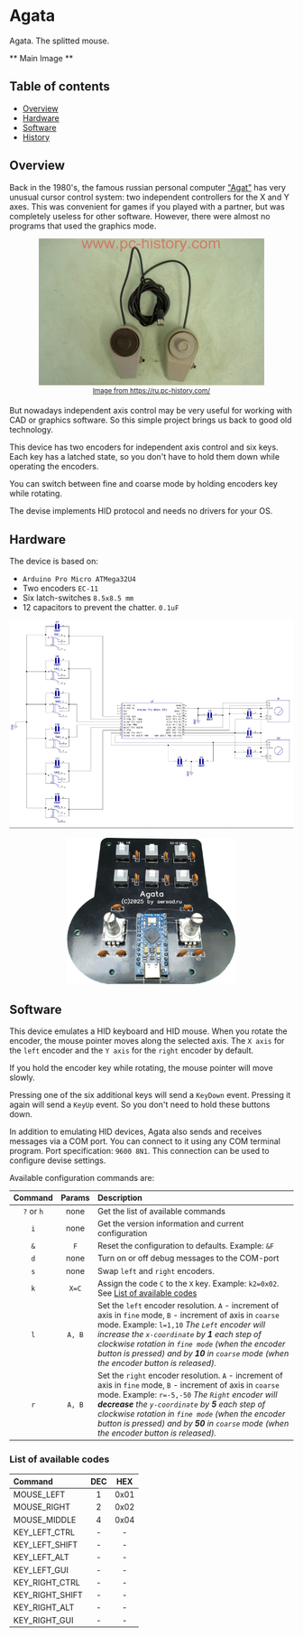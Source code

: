 # Agata
Agata. The splitted mouse.

** Main Image **

## Table of contents
* [Overview](#overview)
* [Hardware](#hardware)
* [Software](#software)
* [History](#history)


## Overview
Back in the 1980's, the famous russian personal computer ["Agat"](http://agatcomp.ru/agat/index.shtml) has very unusual cursor control system: two independent controllers for the X and Y axes. This was convenient for games if you played with a partner, but was completely useless for other software. However, there were almost no programs that used the graphics mode.
<p align="center"><img src="img/agat.jpg"/><br>
<sup><a href="https://ru.pc-history.com/">Image from https://ru.pc-history.com/</a></sup>
</p>

But nowadays independent axis control may be very useful for working with CAD or graphics software. So this simple project brings us back to good old technology.

This device has two encoders for independent axis control and six keys. Each key has a latched state, so you don't have to hold them down while operating the encoders.

You can switch between fine and coarse mode by holding encoders key while rotating.

The devise implements HID protocol and needs no drivers for your OS.



## Hardware
The device is based on:
*  `Arduino Pro Micro ATMega32U4` 
*  Two encoders `EC-11`
*  Six latch-switches `8.5x8.5 mm`
*  12 capacitors to prevent the chatter. `0.1uF`

<p align="center"><img src="img/schematic.png"/>

<p align="center"><img src="img/without-case.jpg" width="300"/>


## Software
This device emulates a HID keyboard and HID mouse. When you rotate the encoder, the mouse pointer moves along the selected axis. The `X axis` for the `left` encoder and the `Y axis` for the `right` encoder by default.

If you hold the encoder key while rotating, the mouse pointer will move slowly.

Pressing one of the six additional keys will send a `KeyDown` event. Pressing it again will send a `KeyUp` event. So you don't need to hold these buttons down.

In addition to emulating HID devices, Agata also sends and receives messages via a COM port. You can connect to it using any COM terminal program. Port specification: `9600 8N1`. This connection can be used to configure devise settings.

Available configuration commands are:

|Command|Params|Description|
|:---:|:---:|:---|
|`?` or `h`|none|Get the list of available commands|
|`i`|none|Get the version information and current configuration|
|`&`|`F`|Reset the configuration to defaults. Example: `&F`|
|`d`|none|Turn on or off debug messages to the COM-port|
|`s`|none|Swap `left` and `right` encoders.|
|`k`|`X=C`|Assign the code `C` to the `X` key. Example: `k2=0x02`. See [List of available codes](#List-of-available-codes)|
|`l`|`A, B`|Set the `left` encoder resolution. `A` - increment of axis in `fine` mode, `B` - increment of axis in `coarse` mode. Example: `l=1,10` *The `Left` encoder will increase the `x-coordinate` by **1** each step of clockwise rotation in `fine mode` (when the encoder button is pressed) and by **10** in `coarse` mode (when the encoder button is released).*|
|`r`|`A, B`|Set the `right` encoder resolution. `A` - increment of axis in `fine` mode, `B` - increment of axis in `coarse` mode. Example: `r=-5,-50` *The `Right` encoder will **decrease** the `y-coordinate` by **5** each step of clockwise rotation in `fine mode` (when the encoder button is pressed) and by **50** in `coarse` mode (when the encoder button is released).*|


### List of available codes

|Command|DEC|HEX|
|:---|:---:|:---:|
|MOUSE_LEFT|1|0x01|
|MOUSE_RIGHT|2|0x02|
|MOUSE_MIDDLE|4|0x04|
|KEY_LEFT_CTRL|-|-|
|KEY_LEFT_SHIFT|-|-|
|KEY_LEFT_ALT|-|-|
|KEY_LEFT_GUI|-|-|                                                   
|KEY_RIGHT_CTRL|-|-|
|KEY_RIGHT_SHIFT|-|-|
|KEY_RIGHT_ALT|-|-|
|KEY_RIGHT_GUI|-|-|